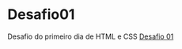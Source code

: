 # Desafio01
Desafio do primeiro dia de HTML e CSS
[Desafio 01](https://codepen.io/Maria-Hyung/pen/xxeeNqK)
